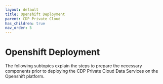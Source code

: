 ```yaml
---
layout: default
title: Openshift Deployment
parent: CDP Private Cloud
has_children: true
nav_order: 5
---
```


# Openshift Deployment

The following subtopics explain the steps to prepare the necessary components prior to deploying the CDP Private Cloud Data Services on the Openshift platform.


